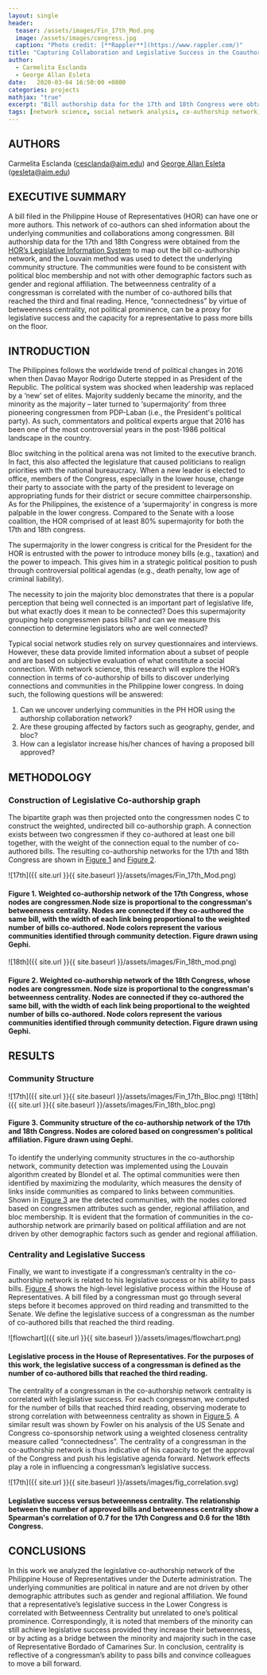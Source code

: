 ```yaml
---
layout: single
header:
  teaser: /assets/images/Fin_17th_Mod.png
  image: /assets/images/congress.jpg
  caption: "Photo credit: [**Rappler**](https://www.rappler.com/)"  
title: "Capturing Collaboration and Legislative Success in the Coauthorship Network of the Philippine House of Representatives"
author: 
  - Carmelita Esclanda
  - George Allan Esleta
date:   2020-03-04 16:50:00 +0800
categories: projects
mathjax: "true"
excerpt: "Bill authorship data for the 17th and 18th Congress were obtained from the [HOR’s Legislative Information System](http://www.congress.gov.ph/legis) to map out the bill co-authorship network, and the Louvain method was used to detect the underlying community structure"
tags: [network science, social network analysis, co-authorship network, bipartite graph, House of Representatives, Philippines]
---
```


## AUTHORS
Carmelita Esclanda (cesclanda@aim.edu) and [George Allan Esleta](https://gpsleta.github.io/) (gesleta@aim.edu)

## EXECUTIVE SUMMARY
A bill filed in the Philippine House of Representatives (HOR) can have one or more authors. This network of co-authors can shed information about the underlying communities and collaborations among congressmen. Bill authorship data for the 17th and 18th Congress were obtained from the [HOR’s Legislative Information System](http://www.congress.gov.ph/legis) to map out the bill co-authorship network, and the Louvain method was used to detect the underlying community structure. The communities were found to be consistent with political bloc membership and not with other demographic factors such as gender and regional affiliation. The betweenness centrality of a congressman is correlated with the number of co-authored bills that reached the third and final reading. Hence, “connectedness” by virtue of betweenness centrality, not political prominence, can be a proxy for legislative success and the capacity for a representative to pass more bills on the floor.

## INTRODUCTION
The Philippines follows the worldwide trend of political changes in 2016 when then Davao Mayor Rodrigo Duterte stepped in as President of the Republic. The political system was shocked when leadership was replaced by a ‘new’ set of elites. Majority suddenly became the minority, and the minority as the majority – later turned to ‘supermajority’ from three pioneering congressmen from PDP-Laban (i.e., the President's political party). As such, commentators and political experts argue that 2016 has been one of the most controversial years in the post-1986 political landscape in the country.

Bloc switching in the political arena was not limited to the executive branch. In fact, this also affected the legislature that caused politicians to realign priorities with the national bureaucracy. When a new leader is elected to office, members of the Congress, especially in the lower house, change their party to associate with the party of the president to leverage on appropriating funds for their district or secure committee chairpersonship. As for the Philippines, the existence of a ‘supermajority’ in congress is more palpable in the lower congress. Compared to the Senate with a loose coalition, the HOR comprised of at least 80% supermajority for both the 17th and 18th congress. 

The supermajority in the lower congress is critical for the President for the HOR is entrusted with the power to introduce money bills (e.g., taxation) and the power to impeach. This gives him in a strategic political position to push through controversial political agendas (e.g., death penalty, low age of criminal liability). 

The necessity to join the majority bloc demonstrates that there is a popular perception that being well connected is an important part of legislative life, but what exactly does it mean to be connected? Does this supermajority grouping help congressmen pass bills? and can we measure this connection to determine legislators who are well connected?

Typical social network studies rely on survey questionnaires and interviews. However, these data provide limited information about a subset of people and are based on subjective evaluation of what constitute a social connection. With network science, this research will explore the HOR’s connection in terms of co-authorship of bills to discover underlying connections and communities in the Philippine lower congress. In doing such, the following questions will be answered:
1. Can we uncover underlying communities in the PH HOR using the authorship collaboration network?
2. Are these grouping affected by factors such as geography, gender, and bloc?
3. How can a legislator increase his/her chances of having a proposed bill approved?

## METHODOLOGY

### Construction of Legislative Co-authorship graph
The bipartite graph was then projected onto the congressmen nodes C  to construct the weighted, undirected bill co-authorship graph. A connection exists between two congressmen if they co-authored at least one bill together, with the weight of the connection equal to the number of co-authored bills. The resulting co-authorship networks for the 17th and 18th Congress are shown in [Figure 1](#fig1) and [Figure 2](#fig2). 

![17th]({{ site.url }}{{ site.baseurl }}/assets/images/Fin_17th_Mod.png)
<a id="fig1"></a> 
#### Figure 1. Weighted co-authorship network of the 17th Congress, whose nodes are congressmen.Node size is proportional to the congressman's betweenness centrality. Nodes are connected if they co-authored the same bill, with the width of each link being proportional to the weighted number of bills co-authored. Node colors represent the various communities identified through community detection. Figure drawn using Gephi.

![18th]({{ site.url }}{{ site.baseurl }}/assets/images/Fin_18th_mod.png)
<a id="fig2"></a> 
#### Figure 2. Weighted co-authorship network of the 18th Congress, whose nodes are congressmen. Node size is proportional to the congressman's betweenness centrality. Nodes are connected if they co-authored the same bill, with the width of each link being proportional to the weighted number of bills co-authored. Node colors represent the various communities identified through community detection. Figure drawn using Gephi.

## RESULTS

### Community Structure

![17th]({{ site.url }}{{ site.baseurl }}/assets/images/Fin_17th_Bloc.png)
![18th]({{ site.url }}{{ site.baseurl }}/assets/images/Fin_18th_bloc.png)
<a id="fig3"></a> 
#### Figure 3. Community structure of the co-authorship network of the 17th and 18th Congress. Nodes are colored based on congressmen's political affiliation. Figure drawn using Gephi.

To identify the underlying community structures in the co-authorship network, community detection was implemented using the Louvain algorithm created by Blondel et al. The optimal communities were then identified by maximizing the modularity, which measures the density of links inside communities as compared to links between communities. Shown in [Figure 3](#fig3) are the detected communities, with the nodes colored based on congressmen attributes such as gender, regional affiliation, and bloc membership. It is evident that the formation of communities in the co-authorship network are primarily based on political affiliation and are not driven by other demographic factors such as gender and regional affiliation.  


### Centrality and Legislative Success

Finally, we want to investigate if a congressman’s centrality in the co-authorship network is related to his legislative success or his ability to pass bills. [Figure 4](#fig4) shows the high-level legislative process within the House of Representatives. A bill filed by a congressman must go through several steps before it becomes approved on third reading and transmitted to the Senate. We define the legislative success of a congressman as the number of co-authored bills that reached the third reading. 

![flowchart]({{ site.url }}{{ site.baseurl }}/assets/images/flowchart.png)
<a id="fig4"></a> 
#### Legislative process in the House of Representatives. For the purposes of this work, the legislative success of a congressman is defined as the number of co-authored bills that reached the third reading.

The centrality of a congressman in the co-authorship network centrality is correlated with legislative success. For each congressman, we computed for the number of bills that reached third reading, observing moderate to strong correlation with betweenness centrality as shown in [Figure 5](#fig5). A similar result was shown by Fowler on his analysis of the US Senate and Congress co-sponsorship network using a weighted closeness centrality measure called “connectedness”. The centrality of a congressman in the co-authorship network is thus indicative of his capacity to get the approval of the Congress and push his legislative agenda forward. Network effects play a role in influencing a congressman’s legislative success.

![17th]({{ site.url }}{{ site.baseurl }}/assets/images/fig_correlation.svg)
<a id="fig5"></a> 
#### Legislative success versus betweenness centrality. The relationship between the number of approved bills and betweenness centrality show a Spearman's correlation of 0.7 for the 17th Congress and 0.6 for the 18th Congress. 

## CONCLUSIONS
In this work we analyzed the legislative co-authorship network of the Philippine House of Representatives under the Duterte administration. The underlying communities are political in nature and are not driven by other demographic attributes such as gender and regional affiliation. We found that a representative’s legislative success in the Lower Congress is correlated with Betweenness Centrality but unrelated to one’s political prominence. Correspondingly, it is noted that members of the minority can still achieve legislative success provided they increase their betweenness, or by acting as a bridge between the minority and majority such in the case of Representative Bordado of Camarines Sur. In conclusion, centrality is reflective of a congressman’s ability to pass bills and convince colleagues to move a bill forward.
